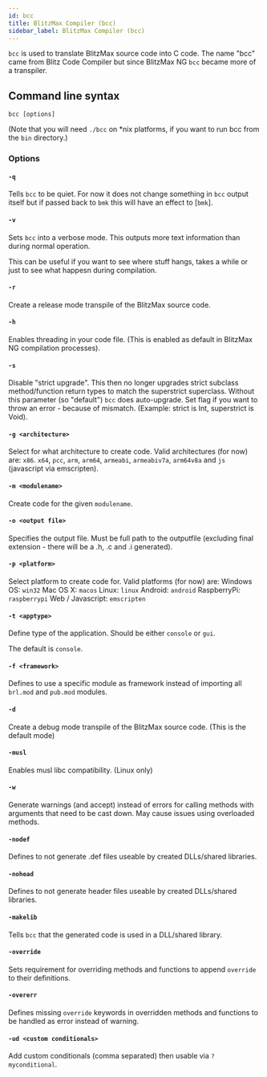 ```yaml
---
id: bcc
title: BlitzMax Compiler (bcc)
sidebar_label: BlitzMax Compiler (bcc)
---
```


`bcc` is used to translate BlitzMax source code into C code. The name "bcc" came from Blitz Code Compiler but since BlitzMax NG `bcc` became more of a transpiler.

## Command line syntax

	bcc [options]

(Note that you will need `./bcc` on *nix platforms, if you want to run bcc from the `bin` directory.)
	
### Options

#### `-q`

Tells `bcc` to be quiet. For now it does not change something in `bcc` output itself but if passed back to `bmk` this will have an effect to [`bmk`].

#### `-v`

Sets `bcc` into a verbose mode. This outputs more text information than during normal operation.

This can be useful if you want to see where stuff hangs, takes a while or just to see what happesn during compilation.

#### `-r`

Create a release mode transpile of the BlitzMax source code.

#### `-h`

Enables threading in your code file. (This is enabled as default in BlitzMax NG compilation processes).

#### `-s`

Disable "strict upgrade". This then no longer upgrades strict subclass method/function return types to match the superstrict superclass. Without this parameter (so "default") `bcc` does auto-upgrade. Set flag if you want to throw an error - because of mismatch. (Example: strict is Int, superstrict is Void).

#### `-g <architecture>`

Select for what architecture to create code. Valid architectures (for now) are: `x86`. `x64`, `pcc`, `arm`,  `arm64`, `armeabi`, `armeabiv7a`, `arm64v8a` and `js` (javascript via emscripten).

#### `-m <modulename>`

Create code for the given `modulename`.

#### `-o <output file>`

Specifies the output file. Must be full path to the outputfile (excluding final extension - there will be a .h, .c and .i generated).

#### `-p <platform>`

Select platform to create code for. Valid platforms (for now) are: 
Windows OS: `win32`
Mac OS X: `macos`
Linux: `linux`
Android: `android`
RaspberryPi: `raspberrypi`
Web / Javascript: `emscripten`

#### `-t <apptype>`

Define type of the application. Should be either `console` or `gui`.

The default is `console`.

#### `-f <framework>`

Defines to use a specific module as framework instead of importing all `brl.mod` and `pub.mod` modules.

#### `-d`

Create a debug mode transpile of the BlitzMax source code. (This is the default mode)

#### `-musl`

Enables musl libc compatibility. (Linux only)

#### `-w`

Generate warnings (and accept) instead of errors for calling methods with arguments that need to be cast down. May cause issues using overloaded methods.

#### `-nodef`

Defines to not generate .def files useable by created DLLs/shared libraries.

#### `-nohead`

Defines to not generate header files useable by created DLLs/shared libraries.

#### `-makelib`

Tells `bcc` that the generated code is used in a DLL/shared library.

#### `-override`

Sets requirement for overriding methods and functions to append `override` to their definitions.

#### `-overerr`

Defines missing `override` keywords in overridden methods and functions to be handled as error instead of warning.

#### `-ud <custom conditionals>`

Add custom conditionals (comma separated) then usable via `?myconditional`.
